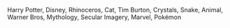 
Harry Potter, Disney, Rhinoceros, Cat, Tim Burton, Crystals, Snake, Animal, Warner Bros, Mythology, Secular Imagery, Marvel, Pokémon 
